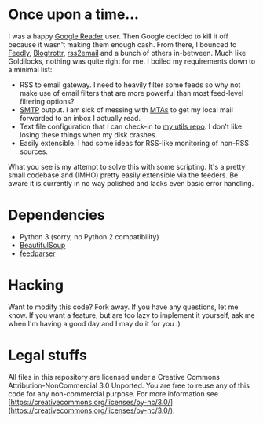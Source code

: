 # Once upon a time...

I was a happy [Google Reader](http://www.google.com/reader) user. Then Google
decided to kill it off because it wasn't making them enough cash. From there, I
bounced to [Feedly](http://www.feedly.com/),
[Blogtrottr](http://blogtrottr.com),
[rss2email](http://www.allthingsrss.com/rss2email/) and a bunch of others
in-between. Much like Goldilocks, nothing was quite right for me. I boiled my
requirements down to a minimal list:

* RSS to email gateway. I need to heavily filter some feeds so why not make use
  of email filters that are more powerful than most feed-level filtering
  options?
* [SMTP](https://en.wikipedia.org/wiki/Simple_Mail_Transfer_Protocol) output. I
  am sick of messing with
  [MTAs](https://en.wikipedia.org/wiki/Message_transfer_agent) to get my local
  mail forwarded to an inbox I actually read.
* Text file configuration that I can check-in to
  [my utils repo](https://github.com/Smattr/mattutils). I don't like losing
  these things when my disk crashes.
* Easily extensible. I had some ideas for RSS-like monitoring of non-RSS
  sources.

What you see is my attempt to solve this with some scripting. It's a pretty
small codebase and (IMHO) pretty easily extensible via the feeders. Be aware it
is currently in no way polished and lacks even basic error handling.

# Dependencies

* Python 3 (sorry, no Python 2 compatibility)
* [BeautifulSoup](https://www.crummy.com/software/BeautifulSoup/)
* [feedparser](https://pythonhosted.org/feedparser/)

# Hacking

Want to modify this code? Fork away. If you have any questions, let me know. If
you want a feature, but are too lazy to implement it yourself, ask me when I'm
having a good day and I may do it for you :)

# Legal stuffs

All files in this repository are licensed under a Creative Commons
Attribution-NonCommercial 3.0 Unported. You are free to reuse any of this code
for any non-commercial purpose. For more information see
[https://creativecommons.org/licenses/by-nc/3.0/](https://creativecommons.org/licenses/by-nc/3.0/).
